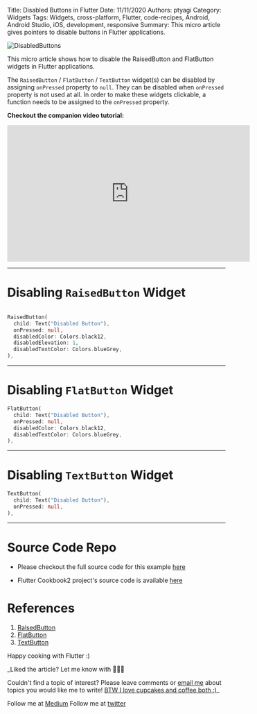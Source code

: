 Title: Disabled Buttons in Flutter
Date: 11/11/2020
Authors: ptyagi
Category: Widgets
Tags: Widgets, cross-platform, Flutter, code-recipes, Android, Android Studio, iOS, development, responsive
Summary: This micro article gives pointers to disable buttons in Flutter applications.

![DisabledButtons]({attach}../../images/flutter/disabled_buttons.jpg)


This micro article shows how to disable the RaisedButton and FlatButton widgets in Flutter applications.

The `RaisedButton` / `FlatButton` / `TextButton` widget(s) can be disabled by assigning `onPressed` property to `null`. They can be disabled when `onPressed` property is not used at all. In order to make these widgets clickable, a function needs to be assigned to the `onPressed` property.

**Checkout the companion video tutorial:**

<iframe width="560" height="315" src="https://www.youtube.com/embed/m1hN2fzk738" frameborder="0" allow="accelerometer; autoplay; encrypted-media; gyroscope; picture-in-picture" allowfullscreen></iframe>

---

# Disabling `RaisedButton` Widget


```Dart

RaisedButton(
  child: Text("Disabled Button"),
  onPressed: null,
  disabledColor: Colors.black12,
  disabledElevation: 1,
  disabledTextColor: Colors.blueGrey,
),
```

---

# Disabling `FlatButton` Widget

```Dart
FlatButton(
  child: Text("Disabled Button"),
  onPressed: null,
  disabledColor: Colors.black12,
  disabledTextColor: Colors.blueGrey,
),
```

---

# Disabling `TextButton` Widget

```Dart
TextButton(
  child: Text("Disabled Button"),
  onPressed: null,
),
```

---

# Source Code Repo

* Please checkout the full source code for this example [here](https://github.com/ptyagicodecamp/flutter_cookbook2/blob/master/lib/buttons/disabled_buttons.dart)

* Flutter Cookbook2 project's source code is available [here](https://github.com/ptyagicodecamp/flutter_cookbook2)


# References
1. [RaisedButton](https://api.flutter.dev/flutter/material/RaisedButton-class.html)
2. [FlatButton](https://api.flutter.dev/flutter/material/FlatButton-class.html)
3. [TextButton](https://api.flutter.dev/flutter/material/TextButton-class.html)

Happy cooking with Flutter :)

_Liked the article? Let me know with 👏👏👏

Couldn't find a topic of interest? Please leave comments or [email me](mailto:ptyagicodecamp@gmail.com) about topics you would like me to write!
[BTW I love cupcakes and coffee both :)](https://www.paypal.me/pritya)_

Follow me at [Medium](https://medium.com/@ptyagicodecamp)
Follow me at [twitter](https://twitter.com/ptyagi13)
